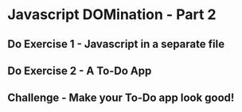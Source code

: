 # Javascript DOMination - Part 2

## Do Exercise 1 - Javascript in a separate file

## Do Exercise 2 - A To-Do App

## Challenge - Make your To-Do app look good!

